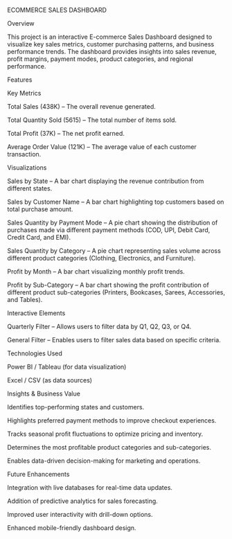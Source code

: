 ECOMMERCE SALES DASHBOARD

Overview

This project is an interactive E-commerce Sales Dashboard designed to visualize key sales metrics, customer purchasing patterns, and business performance trends. The dashboard provides insights into sales revenue, profit margins, payment modes, product categories, and regional performance.

Features

Key Metrics

Total Sales (438K) – The overall revenue generated.

Total Quantity Sold (5615) – The total number of items sold.

Total Profit (37K) – The net profit earned.

Average Order Value (121K) – The average value of each customer transaction.

Visualizations

Sales by State – A bar chart displaying the revenue contribution from different states.

Sales by Customer Name – A bar chart highlighting top customers based on total purchase amount.

Sales Quantity by Payment Mode – A pie chart showing the distribution of purchases made via different payment methods (COD, UPI, Debit Card, Credit Card, and EMI).

Sales Quantity by Category – A pie chart representing sales volume across different product categories (Clothing, Electronics, and Furniture).

Profit by Month – A bar chart visualizing monthly profit trends.

Profit by Sub-Category – A bar chart showing the profit contribution of different product sub-categories (Printers, Bookcases, Sarees, Accessories, and Tables).

Interactive Elements

Quarterly Filter – Allows users to filter data by Q1, Q2, Q3, or Q4.

General Filter – Enables users to filter sales data based on specific criteria.

Technologies Used

Power BI / Tableau (for data visualization)

Excel / CSV (as data sources)

Insights & Business Value

Identifies top-performing states and customers.

Highlights preferred payment methods to improve checkout experiences.

Tracks seasonal profit fluctuations to optimize pricing and inventory.

Determines the most profitable product categories and sub-categories.

Enables data-driven decision-making for marketing and operations.

Future Enhancements

Integration with live databases for real-time data updates.

Addition of predictive analytics for sales forecasting.

Improved user interactivity with drill-down options.

Enhanced mobile-friendly dashboard design.





